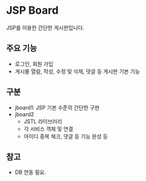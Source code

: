 # JSP Board

JSP를 이용한 간단한 게시판입니다.

## 주요 기능

- 로그인, 회원 가입
- 게시물 열람, 작성, 수정 및 삭제, 댓글 등 게시판 기본 기능

## 구분

- jboard1: JSP 기본 수준의 간단한 구현
- jboard2
  - JSTL 라이브러리
  - 각 서비스 객체 및 연결
  - 아이디 중복 체크, 댓글 등 기능 완성 등
  
## 참고

- DB 연동 필요.
